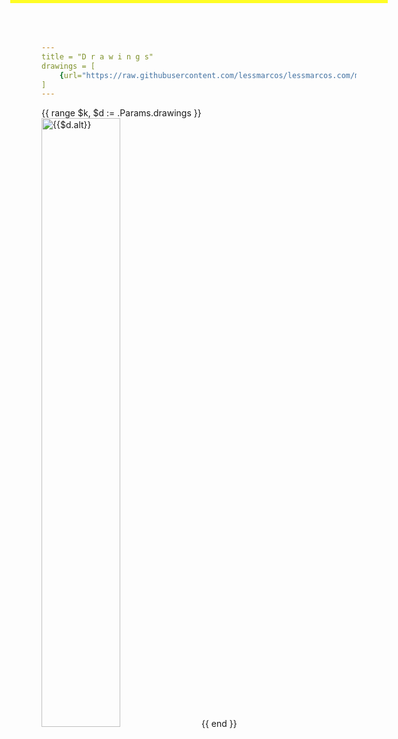 ```yaml
---
title = "D r a w i n g s"
drawings = [
    {url="https://raw.githubusercontent.com/lessmarcos/lessmarcos.com/master/static/img/drawings/hbf1.jpg", alt="Hbf 1"},
]
---
```

 
<div class="gallery">
{{ range $k, $d := .Params.drawings }}
    <img src="{{$d.url}}" alt="{{$d.alt}}" title="{{$d.alt}}">
{{ end }}
</div>


<style>
.gallery img {
    width: 50%;
}

body {
    border-top: 5px solid #fffd25 !important;
}
</style>


